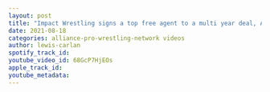 ```yaml
---
layout: post
title: "Impact Wrestling signs a top free agent to a multi year deal, A correction made to my last podcast."
date: 2021-08-18
categories: alliance-pro-wrestling-network videos
author: lewis-carlan
spotify_track_id: 
youtube_video_id: 68GcP7HjEOs
apple_track_id: 
youtube_metadata: 
---
```


